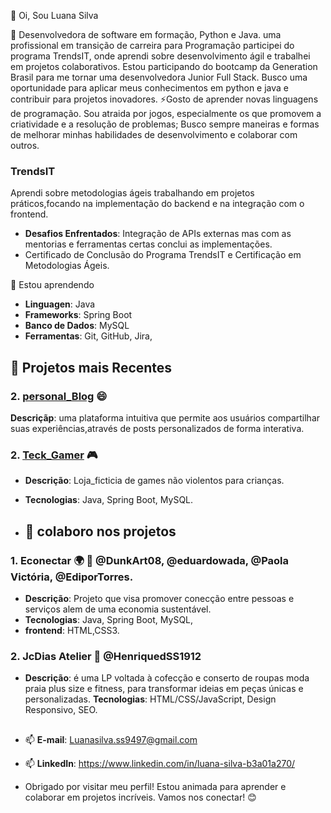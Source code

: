  👋 Oi, Sou  Luana Silva
  
 👀  Desenvolvedora de software em formação, Python e Java. uma profissional em transição de carreira para Programação
 participei do programa TrendsIT, onde aprendi sobre desenvolvimento ágil e trabalhei em projetos colaborativos.
 Estou participando do bootcamp da Generation Brasil para me tornar uma desenvolvedora Junior Full Stack.
 Busco uma oportunidade para aplicar meus conhecimentos em python e java  e contribuir para projetos inovadores. 
 ⚡Gosto de aprender novas linguagens de programação.
 Sou atraida por jogos, especialmente os que promovem a criatividade e a resolução de problemas;
 Busco sempre maneiras e formas de melhorar minhas habilidades de desenvolvimento e colaborar com outros.

 ### **TrendsIT**
  Aprendi sobre metodologias ágeis trabalhando em projetos práticos,focando na implementação do backend e
   na integração com o frontend.
-  **Desafios Enfrentados**: Integração de APIs externas mas com as mentorias e  ferramentas certas conclui as implementações.
-  Certificado de Conclusão do Programa TrendsIT e  Certificação em Metodologias Ágeis.
   
  🌱 Estou aprendendo
-  **Linguagen**: Java
- **Frameworks**: Spring Boot
- **Banco de Dados**: MySQL
- **Ferramentas**: Git, GitHub, Jira,
 ## 🌱 Projetos  mais Recentes

 ### 2. [personal_Blog](https://github.com/Lu-nas/Personal_Blog) 😄
 **Descriçãp**: uma plataforma intuitiva que permite aos usuários compartilhar
 suas experiências,através de posts personalizados de forma interativa.

 ### 2. [Teck_Gamer](https://github.com/Lu-nas/ProjetoLoja_teckGamer) 🎮
- **Descrição**: Loja_ficticia de games não violentos para crianças.
- **Tecnologias**: Java, Spring Boot, MySQL.
  
- ## 💞️ colaboro nos projetos 
 ### 1. Econectar 🌍 🤝 @DunkArt08, @eduardowada, @Paola Victória, @EdiporTorres.
- **Descrição**: Projeto que visa promover conecção entre pessoas e serviços alem de uma economia sustentável.
- **Tecnologias**: Java, Spring Boot, MySQL,
- **frontend**: HTML,CSS3.

 ### 2. JcDias Atelier 🤝 @HenriquedSS1912
- **Descrição**:  é uma LP voltada à cofecção e conserto de roupas moda praia plus size e fitness,
 para transformar ideias em peças únicas e personalizadas.
 **Tecnologias**: HTML/CSS/JavaScript,
 Design Responsivo, SEO.
##
- 📫  **E-mail**: Luanasilva.ss9497@gmail.com
- 📫  **LinkedIn**: https://www.linkedin.com/in/luana-silva-b3a01a270/

- Obrigado por visitar meu perfil! Estou animada para aprender e colaborar em projetos incríveis. Vamos nos conectar! 😊
  

<!---
Lu-nas/Lu-nas is a ✨ special ✨ repository because its `README.md` (this file) appears on your GitHub profile.
You can click the Preview link to take a look at your changes.
--->
